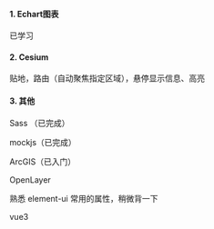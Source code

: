 #### 1. Echart图表

已学习



#### 2. Cesium

贴地，路由（自动聚焦指定区域），悬停显示信息、高亮



#### 3. 其他

Sass  （已完成）

mockjs（已完成）

ArcGIS（已入门）

OpenLayer

熟悉 element-ui 常用的属性，稍微背一下

vue3